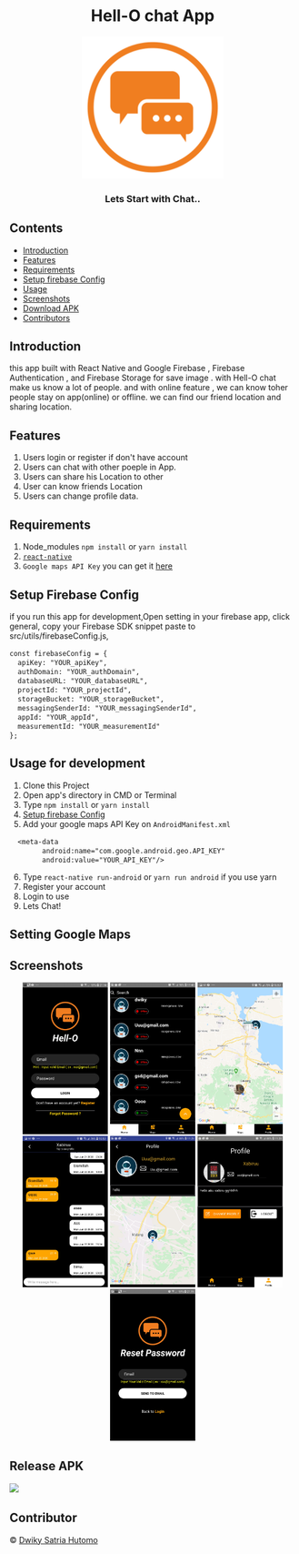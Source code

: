 <h1 align="center">Hell-O chat App</h1>
<p align="center">
  <img width="250" src="./image/logo2.png"/>
</p>
<h3 align="center">
  Lets Start with Chat..
</h3>

## Contents

- [Introduction](#introduction)
- [Features](#features)
- [Requirements](#requirements)
- [Setup firebase Config](#setup-firebase-config)
- [Usage](#usage-for-development)
- [Screenshots](#screenshots)
- [Download APK](#release-apk)
- [Contributors](#contributor)

## Introduction
this app built with React Native and  Google Firebase , Firebase Authentication , and Firebase Storage for save image . with Hell-O chat make us know a lot of people. and with online feature , we can know toher people stay on app(online) or offline. we can find our friend location and sharing location.

## Features
1. Users login or register if don't have account
2. Users can chat with other poeple in App.
3. Users can share his Location to other
4. User can know friends Location
5. Users can change profile data.

## Requirements

1. Node_modules `npm install` or `yarn install`
2. [`react-native`](https://facebook.github.io/react-native/docs/getting-started)
3. `Google maps API Key` you can get it [here](https://developers.google.com/maps/documentation/javascript/get-api-key)

## Setup Firebase Config
if you run this app for development,Open setting in your firebase app, click general, copy your Firebase SDK snippet
paste to src/utils/firebaseConfig.js, 
```
const firebaseConfig = {
  apiKey: "YOUR_apiKey",
  authDomain: "YOUR_authDomain",
  databaseURL: "YOUR_databaseURL",
  projectId: "YOUR_projectId",
  storageBucket: "YOUR_storageBucket",
  messagingSenderId: "YOUR_messagingSenderId",
  appId: "YOUR_appId",
  measurementId: "YOUR_measurementId"
};
```

## Usage for development

1. Clone this Project 
2. Open app's directory in CMD or Terminal
3. Type `npm install` or `yarn install`
4. [Setup firebase Config](#setup-firebase-config)
5. Add your google maps API Key on `AndroidManifest.xml` 
```
  <meta-data
        android:name="com.google.android.geo.API_KEY"
        android:value="YOUR_API_KEY"/>
  ```
6. Type `react-native run-android` or `yarn run android` if you use yarn
7. Register your account
8. Login to use
9. Lets Chat!



## Setting Google Maps 
 
## Screenshots
<div align="center">
  <img width="150" src="./src/assets/screenshot/Screenshot_20200629-211416_Hell-O Chat.jpg">
  <img width="150" src="./src/assets/screenshot/Screenshot_20200630-114809_Hell-O Chat.jpg">
  <img width="150" src="./src/assets/screenshot/Screenshot_20200628-105012_Hell-O Chat.jpg">

</div>
<div align="center">
  <img width="150" src="./src/assets/screenshot/Screenshot_20200628-105033_Hell-O Chat.jpg">
  <img width="150" src="./src/assets/screenshot/Screenshot_20200630-112900_Hell-O Chat.jpg">
  <img width="150" src="./src/assets/screenshot/Screenshot_20200630-112850_Hell-O Chat.jpg">
  <img width="150" src="./src/assets/screenshot/Screenshot_20200629-211514_Hell-O Chat.jpg">

</div>

## Release APK
<a href="https://drive.google.com/file/d/1Wtt9BwubWAiIjYbI-ZJuvtlVfra-poAG/view?usp=sharing">
  <img src="https://img.shields.io/badge/Download%20on%20the-Google%20Drive-blue.svg?style=popout&logo=google-drive"/>
</a>


## Contributor
© [Dwiky Satria Hutomo](https://github.com/dwikysahut 'Dwiky Satria Hutomo')
